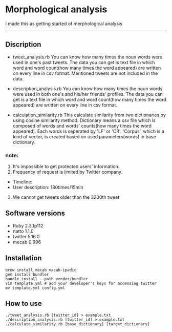 Morphological analysis
===

I made this as getting started of merphological analysis

---


## Discription
* tweet_analysis.rb
You can know how many times the noun words were used in one's past tweets. The data you can get is text file in which word and word count(how many times the word appeared) are written on every line in csv format. Mentioned tweets are not included in the data.

* description_analysis.rb
You can know how many times the noun words were used in both one's and his/her friends' profiles. The data you can get is a text file in which word and word count(how many times the word appeared) are written on every line in csv format.

* calculation_similarity.rb
This calculate similarity from two dictionaries by using cosine similarity method. Dictionary means a csv file which is composed of words and words' counts(how many times the word appeared). Each words is seperated by 'LF' or 'CR'. 'Corpus', which is a kind of vector, is created based on used parameters(words) in base dictionary.

### note:
1. It's impossible to get protected users' information.
2. Frequency of request is limited by Twitter company.
  - Timeline: 
  - User description: 180times/15min
3. We cannot get tweets older than the 3200th tweet


## Software versions
- Ruby 2.3.1p112
- natto 1.1.0
- twitter 5.16.0
- mecab 0.996


## Installation
```
brew install mecab macab-ipadic
gem install bundler
bundle install --path vendor/bundler
vim template.yml # add your developer's keys for accessing twitter
mv template.yml config.yml
```


## How to use
```
./tweet_analysis.rb [twitter_id] > example.txt
./description_analysis.rb [twitter_id] > example.txt
./calculate_similarity.rb [base_dictionary] [target_dictionary]
```
